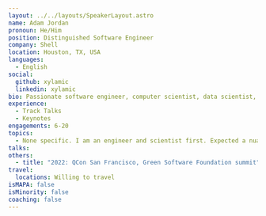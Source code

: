 ```yaml
---
layout: ../../layouts/SpeakerLayout.astro
name: Adam Jordan
pronoun: He/Him
position: Distinguished Software Engineer
company: Shell
location: Houston, TX, USA
languages:
  - English
social:
  github: xylamic
  linkedin: xylamic
bio: Passionate software engineer, computer scientist, data scientist, and application security expert. 20+ years delivering software solutions across a wide variety of business domains. A strong advocate for sustainable software solutions that are aligned to the global agenda. Outside of the office, I’m a father of 6 (soon to be 7) kids. Technology and family can describe my life 24/7.
experience:
  - Track Talks
  - Keynotes
engagements: 6-20
topics:
  - None specific. I am an engineer and scientist first. Expected a nuanced and practical conversation based on a structured vision.
talks:
others:
  - title: "2022: QCon San Francisco, Green Software Foundation summit"
travel:
  locations: Willing to travel
isMAPA: false
isMinority: false
coaching: false
---
```

